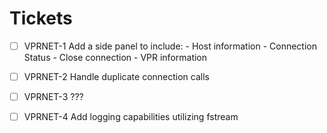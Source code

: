 # Tickets

- [ ] VPRNET-1
        Add a side panel to include:
        - Host information
          - Connection Status
        - Close connection
        - VPR information 
- [ ] VPRNET-2
        Handle duplicate connection calls
- [ ] VPRNET-3
        ???

- [ ] VPRNET-4
        Add logging capabilities utilizing fstream